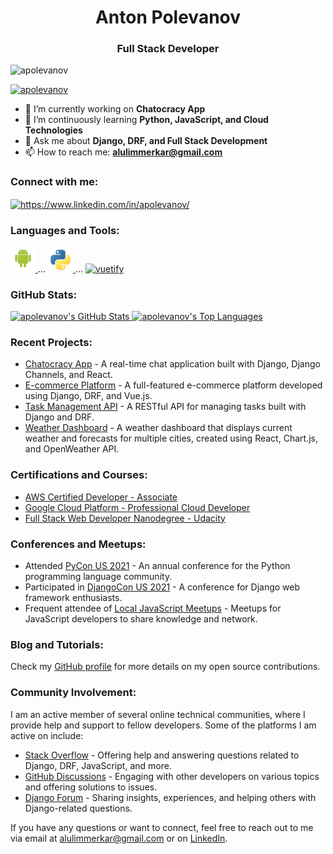 <h1 align="center">Anton Polevanov</h1>
<h3 align="center">Full Stack Developer</h3>

<p align="left">
  <img src="https://komarev.com/ghpvc/?username=apolevanov&label=Profile%20views&color=0e75b6&style=flat" alt="apolevanov" />
</p>

<p align="left">
  <a href="https://github.com/ryo-ma/github-profile-trophy">
    <img src="https://github-profile-trophy.vercel.app/?username=apolevanov" alt="apolevanov" />
  </a>
</p>

- 🔭 I’m currently working on **Chatocracy App**
- 🌱 I’m continuously learning **Python, JavaScript, and Cloud Technologies**
- 💬 Ask me about **Django, DRF, and Full Stack Development**
- 📫 How to reach me: **alulimmerkar@gmail.com**

<h3 align="left">Connect with me:</h3>
<p align="left">
<a href="https://linkedin.com/in/apolevanov" target="blank">
  <img align="center" src="https://raw.githubusercontent.com/rahuldkjain/github-profile-readme-generator/master/src/images/icons/Social/linked-in-alt.svg" alt="https://www.linkedin.com/in/apolevanov/" height="30" width="40" />
</a>
</p>

<h3 align="left">Languages and Tools:</h3>
<p align="left">
  <!-- Add or remove icons as needed -->
  <a href="https://developer.android.com" target="_blank" rel="noreferrer">
    <img src="https://raw.githubusercontent.com/devicons/devicon/master/icons/android/android-original-wordmark.svg" alt="android" width="40" height="40"/>
  </a>
  ...
  <a href="https://www.python.org" target="_blank" rel="noreferrer">
    <img src="https://raw.githubusercontent.com/devicons/devicon/master/icons/python/python-original.svg" alt="python" width="40" height="40"/>
  </a>
  ...
  <a href="https://vuetifyjs.com/en/" target="_blank" rel="noreferrer">
    <img src="https://bestofjs.org/logos/vuetify.svg" alt="vuetify" width="40" height="40"/>
  </a>
</p>
<h3 align="left">GitHub Stats:</h3>
<p align="left">
  <a href="https://github.com/apolevanov">
    <img height="180em" src="https://github-readme-stats.vercel.app/api?username=apolevanov&show_icons=true&theme=radical" alt="apolevanov's GitHub Stats" />
  </a>
  <a href="https://github.com/apolevanov">
    <img height="180em" src="https://github-readme-stats.vercel.app/api/top-langs/?username=apolevanov&layout=compact&theme=radical" alt="apolevanov's Top Languages" />
  </a>
</p>

<h3 align="left">Recent Projects:</h3>

- [Chatocracy App](https://github.com/apolevanov/Chatocracy) - A real-time chat application built with Django, Django Channels, and React.
- [E-commerce Platform](https://github.com/apolevanov/E-commerce) - A full-featured e-commerce platform developed using Django, DRF, and Vue.js.
- [Task Management API](https://github.com/apolevanov/TaskManagementAPI) - A RESTful API for managing tasks built with Django and DRF.
- [Weather Dashboard](https://github.com/apolevanov/WeatherDashboard) - A weather dashboard that displays current weather and forecasts for multiple cities, created using React, Chart.js, and OpenWeather API.

<h3 align="left">Certifications and Courses:</h3>

- [AWS Certified Developer - Associate](https://aws.amazon.com/certification/certified-developer-associate/)
- [Google Cloud Platform - Professional Cloud Developer](https://cloud.google.com/certification/cloud-developer)
- [Full Stack Web Developer Nanodegree - Udacity](https://www.udacity.com/course/full-stack-web-developer-nanodegree--nd0044)

<h3 align="left">Conferences and Meetups:</h3>

- Attended [PyCon US 2021](https://us.pycon.org/2021/) - An annual conference for the Python programming language community.
- Participated in [DjangoCon US 2021](https://2021.djangocon.us/) - A conference for Django web framework enthusiasts.
- Frequent attendee of [Local JavaScript Meetups](https://www.meetup.com/topics/javascript/) - Meetups for JavaScript developers to share knowledge and network.
<h3 align="left">Blog and Tutorials:</h3>

Check my [GitHub profile](https://github.com/apolevanov) for more details on my open source contributions.

<h3 align="left">Community Involvement:</h3>

I am an active member of several online technical communities, where I provide help and support to fellow developers. Some of the platforms I am active on include:

- [Stack Overflow](https://stackoverflow.com/users/21541012/anton-polevanov) - Offering help and answering questions related to Django, DRF, JavaScript, and more.
- [GitHub Discussions](https://github.com/apolevanov?tab=discussions) - Engaging with other developers on various topics and offering solutions to issues.
- [Django Forum](https://forum.djangoproject.com/u/apolevanov/) - Sharing insights, experiences, and helping others with Django-related questions.

If you have any questions or want to connect, feel free to reach out to me via email at [alulimmerkar@gmail.com](mailto:alulimmerkar@gmail.com) or on [LinkedIn](https://linkedin.com/in/apolevanov).
